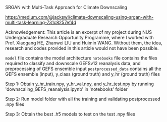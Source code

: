SRGAN with Multi-Task Approach for Climate Downscaling

https://medium.com/@jackswl/climate-downscaling-using-srgan-with-multi-task-learning-731c8257ef4d

Acknowledgement: This article is an excerpt of my project during NUS Undergraduate Research Opportunity Programme, where I worked with Prof. Xiaogang HE, Zhanwei LIU and Huimin WANG. Without them, the idea, research and codes provided in this article would not have been possible.

`model` file contains the model architecture 
`notebooks` file contains the files required to classify and downscale GEFSv12 reanalysis data, and preprocessing of GEFS ensemble input
`postprocessed_data` contains all the GEFS ensemble (input), y_class (ground truth) and y_hr (ground truth) files

Step 1:
Obtain y_hr_train.npy, y_hr_val.npy, and y_hr_test.npy by running 'downscaling_GEFS_reanalysis.ipynb' in 'notebooks' folder

Step 2:
Run model folder with all the training and validating postprocessed .npy files

Step 3:
Obtain the best .h5 models to test on the test .npy files




